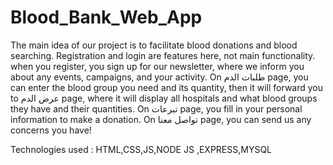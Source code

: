 # Blood_Bank_Web_App
The main idea of our project is to facilitate blood donations and blood searching.
Registration and login are features here, not main functionality. when you register, you sign up for our newsletter, where we inform you
about any events, campaigns, and your activity.
On طلبات الدم page, you can enter the blood group you need and its quantity, then it will
forward you to عرض الدم page, where it will display all hospitals and what blood groups they have and their quantities.
On تبرعات page, you fill in your personal information to make a donation.
On تواصل معنا page, you can send us any concerns you have!

Technologies used : HTML,CSS,JS,NODE JS ,EXPRESS,MYSQL
